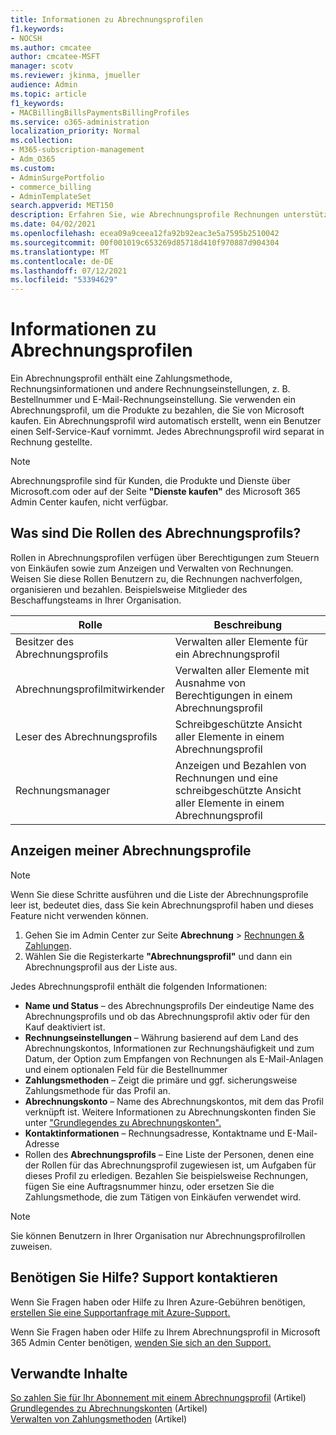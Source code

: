 ```yaml
---
title: Informationen zu Abrechnungsprofilen
f1.keywords:
- NOCSH
ms.author: cmcatee
author: cmcatee-MSFT
manager: scotv
ms.reviewer: jkinma, jmueller
audience: Admin
ms.topic: article
f1_keywords:
- MACBillingBillsPaymentsBillingProfiles
ms.service: o365-administration
localization_priority: Normal
ms.collection:
- M365-subscription-management
- Adm_O365
ms.custom:
- AdminSurgePortfolio
- commerce_billing
- AdminTemplateSet
search.appverid: MET150
description: Erfahren Sie, wie Abrechnungsprofile Rechnungen unterstützen.
ms.date: 04/02/2021
ms.openlocfilehash: ecea09a9ceea12fa92b92eac3e5a7595b2510042
ms.sourcegitcommit: 00f001019c653269d85718d410f970887d904304
ms.translationtype: MT
ms.contentlocale: de-DE
ms.lasthandoff: 07/12/2021
ms.locfileid: "53394629"
---
```

# <a name="understand-billing-profiles"></a>Informationen zu Abrechnungsprofilen

Ein Abrechnungsprofil enthält eine Zahlungsmethode, Rechnungsinformationen und andere Rechnungseinstellungen, z. B. Bestellnummer und E-Mail-Rechnungseinstellung. Sie verwenden ein Abrechnungsprofil, um die Produkte zu bezahlen, die Sie von Microsoft kaufen. Ein Abrechnungsprofil wird automatisch erstellt, wenn ein Benutzer einen Self-Service-Kauf vornimmt. Jedes Abrechnungsprofil wird separat in Rechnung gestellte.

> [!NOTE]
>
> Abrechnungsprofile sind für Kunden, die Produkte und Dienste über Microsoft.com oder auf der Seite **"Dienste kaufen"** des Microsoft 365 Admin Center kaufen, nicht verfügbar.

## <a name="what-are-billing-profile-roles"></a>Was sind Die Rollen des Abrechnungsprofils?

Rollen in Abrechnungsprofilen verfügen über Berechtigungen zum Steuern von Einkäufen sowie zum Anzeigen und Verwalten von Rechnungen. Weisen Sie diese Rollen Benutzern zu, die Rechnungen nachverfolgen, organisieren und bezahlen. Beispielsweise Mitglieder des Beschaffungsteams in Ihrer Organisation.

| Rolle                         | Beschreibung                                                                      |
|----------------------------- |--------------------------------------------------------------------------------- |
| Besitzer des Abrechnungsprofils        | Verwalten aller Elemente für ein Abrechnungsprofil                                          |
| Abrechnungsprofilmitwirkender  | Verwalten aller Elemente mit Ausnahme von Berechtigungen in einem Abrechnungsprofil                        |
| Leser des Abrechnungsprofils       | Schreibgeschützte Ansicht aller Elemente in einem Abrechnungsprofil                                |
| Rechnungsmanager              | Anzeigen und Bezahlen von Rechnungen und eine schreibgeschützte Ansicht aller Elemente in einem Abrechnungsprofil  |

## <a name="view-my-billing-profiles"></a>Anzeigen meiner Abrechnungsprofile

> [!NOTE]
>
> Wenn Sie diese Schritte ausführen und die Liste der Abrechnungsprofile leer ist, bedeutet dies, dass Sie kein Abrechnungsprofil haben und dieses Feature nicht verwenden können.

1. Gehen Sie im Admin Center zur Seite **Abrechnung** \> <a href="https://go.microsoft.com/fwlink/p/?linkid=2102895" target="_blank">Rechnungen & Zahlungen</a>.
2. Wählen Sie die Registerkarte **"Abrechnungsprofil"** und dann ein Abrechnungsprofil aus der Liste aus.

Jedes Abrechnungsprofil enthält die folgenden Informationen:

- **Name und Status** &ndash; des Abrechnungsprofils Der eindeutige Name des Abrechnungsprofils und ob das Abrechnungsprofil aktiv oder für den Kauf deaktiviert ist.
- **Rechnungseinstellungen** &ndash; Währung basierend auf dem Land des Abrechnungskontos, Informationen zur Rechnungshäufigkeit und zum Datum, der Option zum Empfangen von Rechnungen als E-Mail-Anlagen und einem optionalen Feld für die Bestellnummer
- **Zahlungsmethoden** &ndash; Zeigt die primäre und ggf. sicherungsweise Zahlungsmethode für das Profil an.
- **Abrechnungskonto** &ndash; Name des Abrechnungskontos, mit dem das Profil verknüpft ist. Weitere Informationen zu Abrechnungskonten finden Sie unter ["Grundlegendes zu Abrechnungskonten".](../manage-billing-accounts.md)
- **Kontaktinformationen** &ndash; Rechnungsadresse, Kontaktname und E-Mail-Adresse
- Rollen des **Abrechnungsprofils** &ndash; Eine Liste der Personen, denen eine der Rollen für das Abrechnungsprofil zugewiesen ist, um Aufgaben für dieses Profil zu erledigen. Bezahlen Sie beispielsweise Rechnungen, fügen Sie eine Auftragsnummer hinzu, oder ersetzen Sie die Zahlungsmethode, die zum Tätigen von Einkäufen verwendet wird.

> [!NOTE]
>
> Sie können Benutzern in Ihrer Organisation nur Abrechnungsprofilrollen zuweisen.

## <a name="need-help-contact-support"></a>Benötigen Sie Hilfe? Support kontaktieren

Wenn Sie Fragen haben oder Hilfe zu Ihren Azure-Gebühren benötigen, <a href="https://portal.azure.com/#blade/Microsoft_Azure_Support/HelpAndSupportBlade/newsupportrequest" target="_blank">erstellen Sie eine Supportanfrage mit Azure-Support.</a>

Wenn Sie Fragen haben oder Hilfe zu Ihrem Abrechnungsprofil in Microsoft 365 Admin Center benötigen, [wenden Sie sich an den Support.](../../business-video/get-help-support.md)

## <a name="related-content"></a>Verwandte Inhalte

[So zahlen Sie für Ihr Abonnement mit einem Abrechnungsprofil](pay-for-subscription-billing-profile.md) (Artikel)\
[Grundlegendes zu Abrechnungskonten](../manage-billing-accounts.md) (Artikel)\
[Verwalten von Zahlungsmethoden](manage-payment-methods.md) (Artikel)
